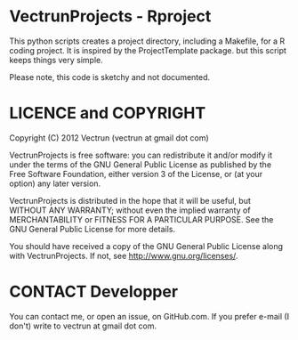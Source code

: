 VectrunProjects - Rproject
==========================

This python scripts creates a project directory, including a Makefile,
for a R coding project. It is inspired by the ProjectTemplate package.
but this script keeps things very simple.

Please note, this code is sketchy and not documented.


LICENCE and COPYRIGHT
=====================

Copyright (C) 2012 Vectrun (vectrun at gmail dot com)

VectrunProjects is free software: you can redistribute it and/or modify
it under the terms of the GNU General Public License as published by
the Free Software Foundation, either version 3 of the License, or
(at your option) any later version.

VectrunProjects is distributed in the hope that it will be useful,
but WITHOUT ANY WARRANTY; without even the implied warranty of
MERCHANTABILITY or FITNESS FOR A PARTICULAR PURPOSE.  See the
GNU General Public License for more details.

You should have received a copy of the GNU General Public License
along with VectrunProjects.  If not, 
see <http://www.gnu.org/licenses/>.


CONTACT Developper
==================

You can contact me, or open an issue, on GitHub.com. If you prefer
e-mail (I don't) write to vectrun at gmail dot com.
